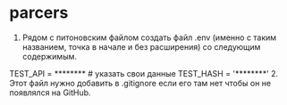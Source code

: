 # parcers

1. Рядом с питоновским файлом создать файл .env (именно с таким названием, точка в начале и без расширения) со следующим содержимым.

TEST_API = ******** # указать свои данные
TEST_HASH = '********'
2. Этот файл нужно добавить в .gitignore если его там нет чтобы он не появлялся на GitHub.
